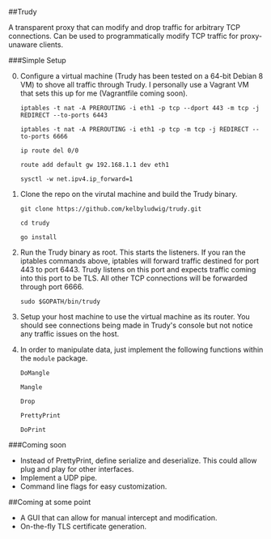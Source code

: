 ##Trudy

A transparent proxy that can  modify and drop traffic for arbitrary TCP connections. Can be used to programmatically modify TCP traffic for proxy-unaware clients.

###Simple Setup

0. Configure a virtual machine (Trudy has been tested on a 64-bit Debian 8 VM) to shove all traffic through Trudy. I personally use a Vagrant VM that sets this up for me (Vagrantfile coming soon).

    `iptables -t nat -A PREROUTING -i eth1 -p tcp --dport 443 -m tcp -j REDIRECT --to-ports 6443`

    `iptables -t nat -A PREROUTING -i eth1 -p tcp -m tcp -j REDIRECT --to-ports 6666`
    
    `ip route del 0/0`
    
    `route add default gw 192.168.1.1 dev eth1`
    
    `sysctl -w net.ipv4.ip_forward=1`

1. Clone the repo on the virutal machine and build the Trudy binary.

    `git clone https://github.com/kelbyludwig/trudy.git`
    
    `cd trudy`
    
    `go install`

2. Run the Trudy binary as root. This starts the listeners. If you ran the iptables commands above, iptables will forward traffic destined for port 443 to port 6443. Trudy listens on this port and expects traffic coming into this port to be TLS. All other TCP connections will be forwarded through port 6666.

    `sudo $GOPATH/bin/trudy`

3. Setup your host machine to use the virtual machine as its router. You should see connections being made in Trudy's console but not notice any traffic issues on the host.

4. In order to manipulate data, just implement the following functions within the `module` package. 

    `DoMangle`

    `Mangle`

    `Drop`

    `PrettyPrint`

    `DoPrint`

###Coming soon
* Instead of PrettyPrint, define serialize and deserialize. This could allow plug and play for other interfaces.
* Implement a UDP pipe.
* Command line flags for easy customization.

##Coming at some point
* A GUI that can allow for manual intercept and modification.
* On-the-fly TLS certificate generation.

